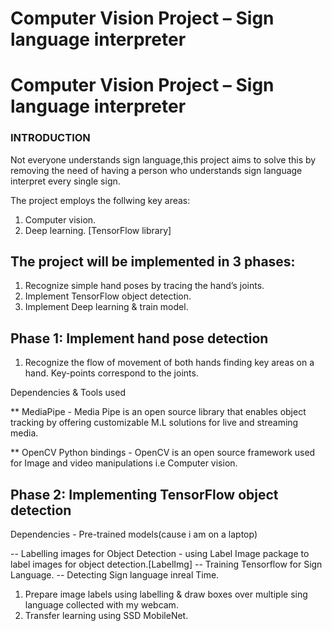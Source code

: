 # Computer Vision Project – Sign language interpreter

# Computer Vision Project – Sign language interpreter

### INTRODUCTION

Not everyone understands sign language,this project aims to solve this by removing the need of having a person who understands sign language interpret every single sign.

The project employs the follwing key areas:
1. Computer vision.
2. Deep learning. [TensorFlow library]

## The project will be implemented in 3 phases:
1. Recognize simple hand poses by tracing the hand’s joints.
2. Implement TensorFlow object detection.
3. Implement Deep learning & train model.

## Phase 1: Implement hand pose detection
1. Recognize the flow of movement of both hands finding key areas on a hand. Key-points correspond to the joints.

Dependencies & Tools used

** MediaPipe - Media Pipe is an open source library that enables object tracking by offering customizable M.L solutions for live and streaming media.

** OpenCV Python bindings - OpenCV is an open source framework used for Image and video manipulations i.e Computer vision.

## Phase 2: Implementing TensorFlow object detection
Dependencies - Pre-trained models(cause i am on a laptop)

-- Labelling images for Object Detection - using Label Image package to label images for object detection.[LabelImg]
-- Training Tensorflow for Sign Language.
-- Detecting Sign language inreal Time.

1. Prepare image labels using labelling & draw boxes over multiple sing language collected with my webcam.
2. Transfer learning using SSD MobileNet.


